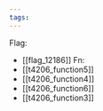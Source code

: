 ```yaml
---
tags:
---
```

Flag:
- [[flag_12186]]
Fn:
- [[t4206_function5]]
- [[t4206_function4]]
- [[t4206_function6]]
- [[t4206_function3]]
